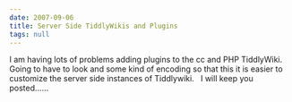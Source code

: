 ```yaml
---
date: 2007-09-06
title: Server Side TiddlyWikis and Plugins
tags: null
---
```

I am having lots of problems adding plugins to the cc and PHP TiddlyWiki.    Going to have to look and some kind of encoding so that this it is easier to customize the server side instances of Tiddlywiki.   I will keep you posted......

        